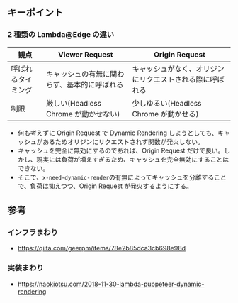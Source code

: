## キーポイント

### 2 種類の Lambda@Edge の違い

| 観点               | Viewer Request                               | Origin Request                                           |
| ------------------ | -------------------------------------------- | -------------------------------------------------------- |
| 呼ばれるタイミング | キャッシュの有無に関わらず、基本的に呼ばれる | キャッシュがなく、オリジンにリクエストされる際に呼ばれる |
| 制限               | 厳しい(Headless Chrome が動かせない)         | 少しゆるい(Headless Chrome が動かせる)                   |

- 何も考えずに Origin Request で Dynamic Rendering しようとしても、キャッシュがあるためオリジンにリクエストされず関数が発火しない。
- キャッシュを完全に無効にするのであれば、Origin Request だけで良い。しかし、現実には負荷が増えすぎるため、キャッシュを完全無効にすることはできない。
- そこで、`x-need-dynamic-render`の有無によってキャッシュを分離することで、負荷は抑えつつ、Origin Request が発火するようにする。

## 参考

### インフラまわり

- https://qiita.com/geerpm/items/78e2b85dca3cb698e98d

### 実装まわり

- https://naokiotsu.com/2018-11-30-lambda-puppeteer-dynamic-rendering

